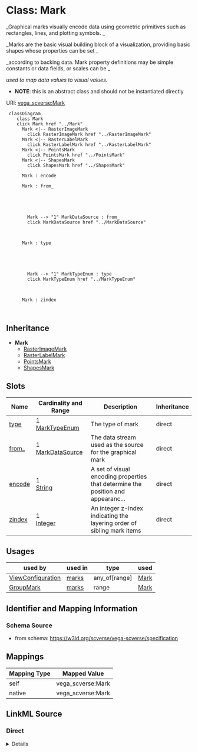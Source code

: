 

# Class: Mark 


_Graphical marks visually encode data using geometric primitives such as rectangles, lines, and plotting symbols. _

_Marks are the basic visual building block of a visualization, providing basic shapes whose properties can be set _

_according to backing data. Mark property definitions may be simple constants or data fields, or scales can be _

_used to map data values to visual values._




* __NOTE__: this is an abstract class and should not be instantiated directly


URI: [vega_scverse:Mark](https://w3id.org/scverse/vega-scverse/Mark)






```mermaid
 classDiagram
    class Mark
    click Mark href "../Mark"
      Mark <|-- RasterImageMark
        click RasterImageMark href "../RasterImageMark"
      Mark <|-- RasterLabelMark
        click RasterLabelMark href "../RasterLabelMark"
      Mark <|-- PointsMark
        click PointsMark href "../PointsMark"
      Mark <|-- ShapesMark
        click ShapesMark href "../ShapesMark"
      
      Mark : encode
        
      Mark : from_
        
          
    
        
        
        Mark --> "1" MarkDataSource : from_
        click MarkDataSource href "../MarkDataSource"
    

        
      Mark : type
        
          
    
        
        
        Mark --> "1" MarkTypeEnum : type
        click MarkTypeEnum href "../MarkTypeEnum"
    

        
      Mark : zindex
        
      
```





## Inheritance
* **Mark**
    * [RasterImageMark](RasterImageMark.md)
    * [RasterLabelMark](RasterLabelMark.md)
    * [PointsMark](PointsMark.md)
    * [ShapesMark](ShapesMark.md)



## Slots

| Name | Cardinality and Range | Description | Inheritance |
| ---  | --- | --- | --- |
| [type](type.md) | 1 <br/> [MarkTypeEnum](MarkTypeEnum.md) | The type of mark | direct |
| [from_](from_.md) | 1 <br/> [MarkDataSource](MarkDataSource.md) | The data stream used as the source for the graphical mark | direct |
| [encode](encode.md) | 1 <br/> [String](String.md) | A set of visual encoding properties that determine the position and appearanc... | direct |
| [zindex](zindex.md) | 1 <br/> [Integer](Integer.md) | An integer z-index indicating the layering order of sibling mark items | direct |





## Usages

| used by | used in | type | used |
| ---  | --- | --- | --- |
| [ViewConfiguration](ViewConfiguration.md) | [marks](marks.md) | any_of[range] | [Mark](Mark.md) |
| [GroupMark](GroupMark.md) | [marks](marks.md) | range | [Mark](Mark.md) |






## Identifier and Mapping Information







### Schema Source


* from schema: https://w3id.org/scverse/vega-scverse/specification




## Mappings

| Mapping Type | Mapped Value |
| ---  | ---  |
| self | vega_scverse:Mark |
| native | vega_scverse:Mark |







## LinkML Source

<!-- TODO: investigate https://stackoverflow.com/questions/37606292/how-to-create-tabbed-code-blocks-in-mkdocs-or-sphinx -->

### Direct

<details>
```yaml
name: Mark
description: "Graphical marks visually encode data using geometric primitives such\
  \ as rectangles, lines, and plotting symbols. \nMarks are the basic visual building\
  \ block of a visualization, providing basic shapes whose properties can be set \n\
  according to backing data. Mark property definitions may be simple constants or\
  \ data fields, or scales can be \nused to map data values to visual values."
from_schema: https://w3id.org/scverse/vega-scverse/specification
abstract: true
attributes:
  type:
    name: type
    description: The type of mark.
    from_schema: https://w3id.org/scverse/vega-scverse/marks
    domain_of:
    - Transform
    - Format
    - Scale
    - Legend
    - Mark
    - TextMark
    - GroupMark
    range: MarkTypeEnum
    required: true
  from_:
    name: from_
    description: The data stream used as the source for the graphical mark.
    from_schema: https://w3id.org/scverse/vega-scverse/marks
    rank: 1000
    domain_of:
    - Mark
    range: MarkDataSource
    required: true
  encode:
    name: encode
    description: "A set of visual encoding properties that determine the position\
      \ and appearance of mark instances. In Vega, \nthere are three primary property\
      \ sets: enter, update, exit. The enter properties are evaluated when data is\
      \ \nprocessed for the first time and a mark instance is newly added to a scene.\
      \ The update properties are \nevaluated for all existing (non-exiting) mark\
      \ instances. The exit properties are evaluated when the data \nbacking a mark\
      \ is removed, and so the mark is leaving the visual scene. However, in this\
      \ specification we \ncurrently only support enter and update property sets."
    from_schema: https://w3id.org/scverse/vega-scverse/marks
    rank: 1000
    domain_of:
    - Mark
    - TextMark
    - GroupMark
    required: true
  zindex:
    name: zindex
    description: "An integer z-index indicating the layering order of sibling mark\
      \ items. The default value is 0. Higher values \n(1) will cause marks to be\
      \ drawn on top of those with lower z-index values."
    from_schema: https://w3id.org/scverse/vega-scverse/marks
    domain_of:
    - Axis
    - Legend
    - Mark
    - TextMark
    range: integer
    required: true

```
</details>

### Induced

<details>
```yaml
name: Mark
description: "Graphical marks visually encode data using geometric primitives such\
  \ as rectangles, lines, and plotting symbols. \nMarks are the basic visual building\
  \ block of a visualization, providing basic shapes whose properties can be set \n\
  according to backing data. Mark property definitions may be simple constants or\
  \ data fields, or scales can be \nused to map data values to visual values."
from_schema: https://w3id.org/scverse/vega-scverse/specification
abstract: true
attributes:
  type:
    name: type
    description: The type of mark.
    from_schema: https://w3id.org/scverse/vega-scverse/marks
    alias: type
    owner: Mark
    domain_of:
    - Transform
    - Format
    - Scale
    - Legend
    - Mark
    - TextMark
    - GroupMark
    range: MarkTypeEnum
    required: true
  from_:
    name: from_
    description: The data stream used as the source for the graphical mark.
    from_schema: https://w3id.org/scverse/vega-scverse/marks
    rank: 1000
    alias: from_
    owner: Mark
    domain_of:
    - Mark
    range: MarkDataSource
    required: true
  encode:
    name: encode
    description: "A set of visual encoding properties that determine the position\
      \ and appearance of mark instances. In Vega, \nthere are three primary property\
      \ sets: enter, update, exit. The enter properties are evaluated when data is\
      \ \nprocessed for the first time and a mark instance is newly added to a scene.\
      \ The update properties are \nevaluated for all existing (non-exiting) mark\
      \ instances. The exit properties are evaluated when the data \nbacking a mark\
      \ is removed, and so the mark is leaving the visual scene. However, in this\
      \ specification we \ncurrently only support enter and update property sets."
    from_schema: https://w3id.org/scverse/vega-scverse/marks
    rank: 1000
    alias: encode
    owner: Mark
    domain_of:
    - Mark
    - TextMark
    - GroupMark
    range: string
    required: true
  zindex:
    name: zindex
    description: "An integer z-index indicating the layering order of sibling mark\
      \ items. The default value is 0. Higher values \n(1) will cause marks to be\
      \ drawn on top of those with lower z-index values."
    from_schema: https://w3id.org/scverse/vega-scverse/marks
    alias: zindex
    owner: Mark
    domain_of:
    - Axis
    - Legend
    - Mark
    - TextMark
    range: integer
    required: true

```
</details>